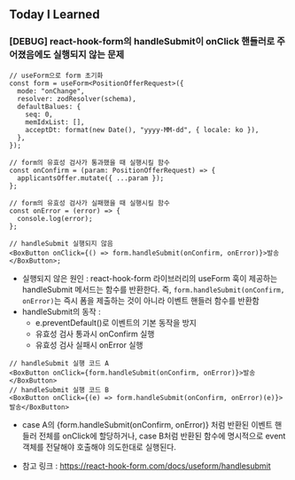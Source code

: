 ## Today I Learned

### [DEBUG] react-hook-form의 handleSubmit이 onClick 핸들러로 주어졌음에도 실행되지 않는 문제

```tsx
// useForm으로 form 초기화
const form = useForm<PositionOfferRequest>({
  mode: "onChange",
  resolver: zodResolver(schema),
  defaultBalues: {
    seq: 0,
    memIdxList: [],
    acceptDt: format(new Date(), "yyyy-MM-dd", { locale: ko }),
  },
});

// form의 유효성 검사가 통과했을 때 실행시킬 함수
const onConfirm = (param: PositionOfferRequest) => {
  applicantsOffer.mutate({ ...param });
};

// form의 유효성 검사가 실패했을 때 실행시킬 함수
const onError = (error) => {
  console.log(error);
};

// handleSubmit 실행되지 않음
<BoxButton onClick={() => form.handleSubmit(onConfirm, onError)}>발송</BoxButton>;
```

- 실행되지 않은 원인 : react-hook-form 라이브러리의 useForm 훅이 제공하는 handleSubmit 메서드는 함수를 반환한다. 즉, `form.handleSubmit(onConfirm, onError)`는 즉시 폼을 제출하는 것이 아니라 이벤트 핸들러 함수를 반환함
- handleSubmit의 동작 :
  - e.preventDefault()로 이벤트의 기본 동작을 방지
  - 유효성 검사 통과시 onConfirm 실행
  - 유효성 검사 실패시 onError 실행

```tsx
// handleSubmit 실행 코드 A
<BoxButton onClick={form.handleSubmit(onConfirm, onError)}>발송</BoxButton>
// handleSubmit 실행 코드 B
<BoxButton onClick={(e) => form.handleSubmit(onConfirm, onError)(e)}>발송</BoxButton>
```

- case A의 {form.handleSubmit(onConfirm, onError)} 처럼 반환된 이벤트 핸들러 전체를 onClick에 할당하거나, case B처럼 반환된 함수에 명시적으로 event 객체를 전달해야 호출해야 의도한대로 실행된다.

- 참고 링크 : https://react-hook-form.com/docs/useform/handlesubmit
